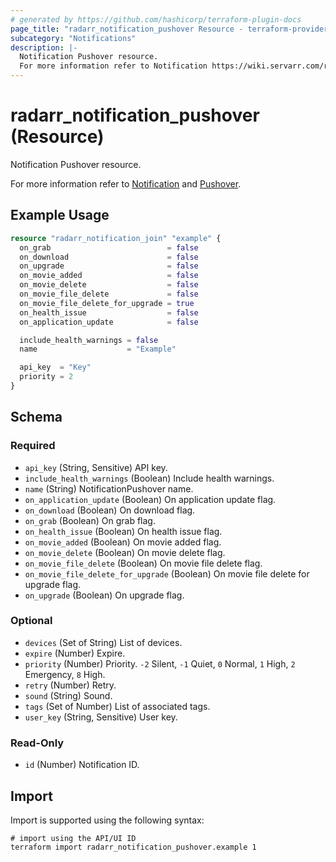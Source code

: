 ```yaml
---
# generated by https://github.com/hashicorp/terraform-plugin-docs
page_title: "radarr_notification_pushover Resource - terraform-provider-radarr"
subcategory: "Notifications"
description: |-
  Notification Pushover resource.
  For more information refer to Notification https://wiki.servarr.com/radarr/settings#connect and Pushover https://wiki.servarr.com/radarr/supported#pushover.
---
```


# radarr_notification_pushover (Resource)

<!-- subcategory:Notifications -->Notification Pushover resource.
For more information refer to [Notification](https://wiki.servarr.com/radarr/settings#connect) and [Pushover](https://wiki.servarr.com/radarr/supported#pushover).

## Example Usage

```terraform
resource "radarr_notification_join" "example" {
  on_grab                          = false
  on_download                      = false
  on_upgrade                       = false
  on_movie_added                   = false
  on_movie_delete                  = false
  on_movie_file_delete             = false
  on_movie_file_delete_for_upgrade = true
  on_health_issue                  = false
  on_application_update            = false

  include_health_warnings = false
  name                    = "Example"

  api_key  = "Key"
  priority = 2
}
```

<!-- schema generated by tfplugindocs -->
## Schema

### Required

- `api_key` (String, Sensitive) API key.
- `include_health_warnings` (Boolean) Include health warnings.
- `name` (String) NotificationPushover name.
- `on_application_update` (Boolean) On application update flag.
- `on_download` (Boolean) On download flag.
- `on_grab` (Boolean) On grab flag.
- `on_health_issue` (Boolean) On health issue flag.
- `on_movie_added` (Boolean) On movie added flag.
- `on_movie_delete` (Boolean) On movie delete flag.
- `on_movie_file_delete` (Boolean) On movie file delete flag.
- `on_movie_file_delete_for_upgrade` (Boolean) On movie file delete for upgrade flag.
- `on_upgrade` (Boolean) On upgrade flag.

### Optional

- `devices` (Set of String) List of devices.
- `expire` (Number) Expire.
- `priority` (Number) Priority. `-2` Silent, `-1` Quiet, `0` Normal, `1` High, `2` Emergency, `8` High.
- `retry` (Number) Retry.
- `sound` (String) Sound.
- `tags` (Set of Number) List of associated tags.
- `user_key` (String, Sensitive) User key.

### Read-Only

- `id` (Number) Notification ID.

## Import

Import is supported using the following syntax:

```shell
# import using the API/UI ID
terraform import radarr_notification_pushover.example 1
```
